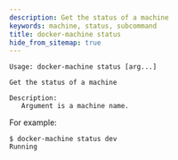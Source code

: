 ```yaml
---
description: Get the status of a machine
keywords: machine, status, subcommand
title: docker-machine status
hide_from_sitemap: true
---
```


```none
Usage: docker-machine status [arg...]

Get the status of a machine

Description:
   Argument is a machine name.
```

For example:

```
$ docker-machine status dev
Running
```
